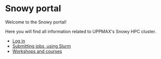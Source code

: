 # Snowy portal

Welcome to the Snowy portal!

Here you will find all information related to UPPMAX's Snowy HPC cluster.

- [Log in](../getting_started/login_bianca.md)
- [Submitting jobs, using Slurm](slurm.md)
- [Workshops and courses](../workshops_courses/workshops_courses.md)
